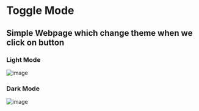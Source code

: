# Toggle Mode

## Simple Webpage which change theme when we click on button

### Light Mode
![image](https://github.com/sanketmahadik191/Toggle-Mode/assets/125791466/e723cbc6-60c5-45ff-8459-2af678407187)

### Dark Mode
![image](https://github.com/sanketmahadik191/Toggle-Mode/assets/125791466/a74edd74-5f01-4c21-9c1e-ab660b0e0238)

